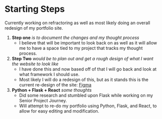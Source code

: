 # Starting Steps

Currently working on refractoring as well as most likely doing an overall redesign of my portfolio site.

1. **Step one** *is to document the changes and my thought process*
    * I believe that will be important to look back on as well as it will allow me to have a space tied to my project that tracks my thought process.
2. **Step Two** *would be to plan out and get a rough design of what I want the website to look like*
    * I have done this and now based off of that I will go back and look at what framework I should use.
    * Most likely I will do a redesign of this, but as it stands this is the current re-design of the site: [Figma](https://www.figma.com/file/xsTrR0J9n8g70x7lXDeZcO/Figma-basics?type=design&node-id=1669%3A162202&mode=design&t=fw1v1VEIOoCSpGpP-1)
3. **Python + Flask + React** *some thoughts*
    * Did some research and stumbled upon Flask while working on my Senior Project Journey.
    * Will attempt to re-do my portfolio using Python, Flask, and React, to allow for easy editing and modification.
